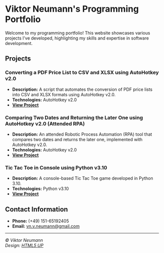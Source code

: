 # Viktor Neumann's Programming Portfolio

Welcome to my programming portfolio! This website showcases various projects I've developed, highlighting my skills and expertise in software development.

## Projects

### Converting a PDF Price List to CSV and XLSX using AutoHotkey v2.0
- **Description:** A script that automates the conversion of PDF price lists into CSV and XLSX formats using AutoHotkey v2.0.
- **Technologies:** AutoHotkey v2.0
- **[View Project](#)**
  
### Comparing Two Dates and Returning the Later One using AutoHotkey v2.0 (Attended RPA)
- **Description:** An attended Robotic Process Automation (RPA) tool that compares two dates and returns the later one, implemented with AutoHotkey v2.0.
- **Technologies:** AutoHotkey v2.0
- **[View Project](#)**
  
### Tic Tac Toe in Console using Python v3.10
- **Description:** A console-based Tic Tac Toe game developed in Python 3.10.
- **Technologies:** Python v3.10
- **[View Project](#)**

## Contact Information

- **Phone:** (+49) 151-65192405
- **Email:** vn.v.neumann@gmail.com

---

*© Viktor Neumann*  
*Design: [HTML5 UP](https://html5up.net)*
